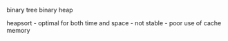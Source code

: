 binary tree
binary heap

heapsort
	- optimal for both time and space
	- not stable
	- poor use of cache memory
